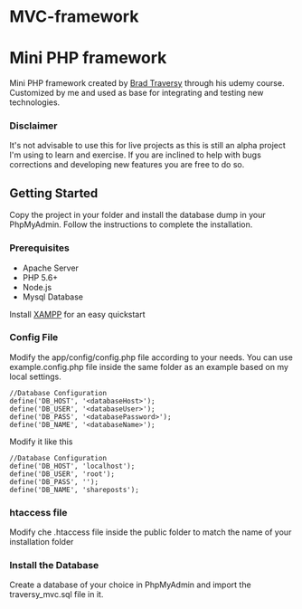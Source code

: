 # MVC-framework

# Mini PHP framework

Mini PHP framework created by [Brad Traversy](https://github.com/bradtraversy) through his udemy course. Customized by me and used as base for integrating and testing new technologies.

### Disclaimer

It's not advisable to use this for live projects as this is still an alpha project I'm using to learn and exercise.
If you are inclined to help with bugs corrections and developing new features you are free to do so.

## Getting Started

Copy the project in your folder and install the database dump in your PhpMyAdmin.
Follow the instructions to complete the installation.

### Prerequisites

* Apache Server
* PHP 5.6+
* Node.js
* Mysql Database


Install [XAMPP](https://www.apachefriends.org/it/index.html) for an easy quickstart


### Config File

Modify the app/config/config.php file according to your needs. You can use example.config.php file inside the same folder as an example based on my local settings.

```
//Database Configuration
define('DB_HOST', '<databaseHost>');
define('DB_USER', '<databaseUser>');
define('DB_PASS', '<databasePassword>');
define('DB_NAME', '<databaseName>');
```

Modify it like this

```
//Database Configuration
define('DB_HOST', 'localhost');
define('DB_USER', 'root');
define('DB_PASS', '');
define('DB_NAME', 'shareposts');
```

### htaccess file

Modify che .htaccess file inside the public folder to match the name of your installation folder

### Install the Database

Create a database of your choice in PhpMyAdmin and import the traversy_mvc.sql file in it.
